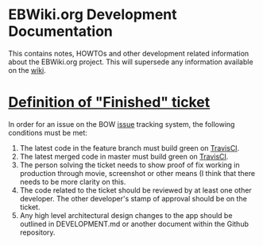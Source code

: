 # EBWiki.org Development Documentation

This contains notes, HOWTOs and other development related
information about the EBWiki.org project. This will supersede
any information available on the [wiki](https://github.com/BOWiki/BOW/wiki).

# [Definition of "Finished" ticket](https://github.com/BOWiki/BOW/wiki/Definition-of-%22Finished%22-Ticket)

In order for an issue on the BOW [issue](https://github.com/BOWiki/BOW/issues) tracking system, the following conditions must be met:

1. The latest code in the feature branch must build green on [TravisCI](https://travis-ci.org/BOWiki/BOW).
1. The latest merged code in master must build green on [TravisCI](https://travis-ci.org/BOWiki/BOW).
1. The person solving the ticket needs to show proof of fix working in production through movie, screenshot or other means (I think that there needs to be more clarity on this.
1. The code related to the ticket should be reviewed by at least one other developer. The other developer's stamp of approval should be on the ticket.
1. Any high level architectural design changes to the app should be outlined in DEVELOPMENT.md or another document within the Github repository.
